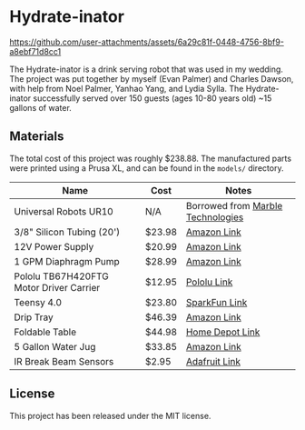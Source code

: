 # Hydrate-inator

https://github.com/user-attachments/assets/6a29c81f-0448-4756-8bf9-a8ebf71d8cc1

The Hydrate-inator is a drink serving robot that was used in my 
wedding. The project was put together by myself (Evan Palmer) and 
Charles Dawson, with help from Noel Palmer, Yanhao Yang, and Lydia 
Sylla. The Hydrate-inator successfully served over 150 guests (ages 
10-80 years old) ~15 gallons of water.

## Materials

The total cost of this project was roughly $238.88. The manufactured parts
were printed using a Prusa XL, and can be found in the `models/` directory.

| Name | Cost | Notes |
| ---- | ---- | ----- |
| Universal Robots UR10 | N/A | Borrowed from [Marble Technologies](https://www.seemarble.com/) |
| 3/8" Silicon Tubing (20') | $23.98 | [Amazon Link](https://www.amazon.com/dp/B089YGDB55) |
| 12V Power Supply | $20.99 | [Amazon Link](https://www.amazon.com/dp/B07MXXXBV8) |
| 1 GPM Diaphragm Pump | $28.99 | [Amazon Link](https://www.amazon.com/dp/B01N75ZIXF) |
| Pololu TB67H420FTG Motor Driver Carrier | $12.95 | [Pololu Link](https://www.pololu.com/product/2999) |
| Teensy 4.0 | $23.80 | [SparkFun Link](https://www.sparkfun.com/teensy-4-0.html) |
| Drip Tray | $46.39 | [Amazon Link](https://www.amazon.com/Kegco-KC-DP-125-Surface-Stainless/dp/B06WP5R2KD?sr=8-2) |
| Foldable Table | $44.98 | [Home Depot Link](https://www.homedepot.com/p/Lifetime-4-ft-One-Hand-Adjustable-Height-Fold-in-Half-Resin-Table-Almond-80943/322152748) |
| 5 Gallon Water Jug | $33.85 | [Amazon Link](https://www.amazon.com/Gallon-Plastic-Crown-Bottle-Container/dp/B01LZQFIFO?sr=8-3) |
| IR Break Beam Sensors | $2.95 | [Adafruit Link](https://www.adafruit.com/product/2167) |

## License

This project has been released under the MIT license.